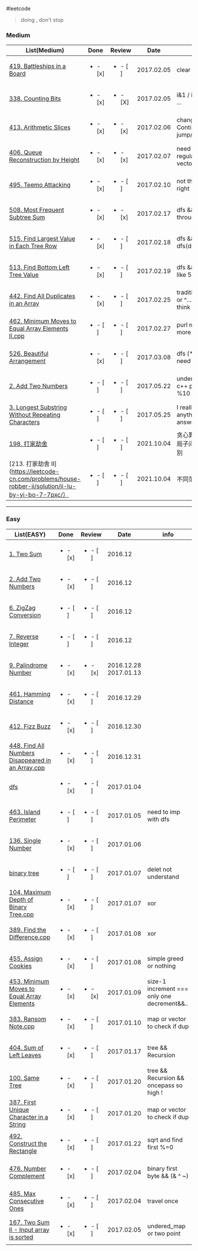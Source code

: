 #leetcode


>doing , don't stop





### Medium

|List(Medium)|Done |Review|Date|info
|----|-----|------|----|----|
|[419. Battleships in a Board](https://leetcode.com/problems/battleships-in-a-board/?tab=Description)   |<ul><li>- [x] </li></ul> | <ul><li>- [ ] </li></ul> | 2017.02.05 | clear what mean  |
|[338. Counting Bits](https://leetcode.com/problems/counting-bits/?tab=Description)   |<ul><li>- [x] </li></ul> | <ul><li>- [X] </li></ul> | 2017.02.05 | i&1 / i&(i-1) / how many 1 ...  |
|[413. Arithmetic Slices](https://leetcode.com/problems/arithmetic-slices/?tab=Description)   |<ul><li>- [x] </li></ul> | <ul><li>- [x] </li></ul> | 2017.02.06 | change thought not Continuity than jump/reserve  |
|[406. Queue Reconstruction by Height](https://leetcode.com/problems/queue-reconstruction-by-height/)   |<ul><li>- [x] </li></ul> | <ul><li>- [x] </li></ul> | 2017.02.07 | need think others && find regular && sort+imb && vector+insert && beat97%   |
|[495. Teemo Attacking](https://leetcode.com/problems/teemo-attacking/)   |<ul><li>- [x] </li></ul> | <ul><li>- [ ] </li></ul> | 2017.02.10 | not through out ! && way is right |
|[508. Most Frequent Subtree Sum](https://leetcode.com/problems/most-frequent-subtree-sum/)   |<ul><li>- [x] </li></ul> | <ul><li>- [x] </li></ul> | 2017.02.17 | dfs && recus && not clear through |
|[515. Find Largest Value in Each Tree Row](https://leetcode.com/problems/find-largest-value-in-each-tree-row/?tab=Description)   |<ul><li>- [x] </li></ul> | <ul><li>- [ ] </li></ul> | 2017.02.18 | dfs && recus && vector && dfs(deep++)__dfs(deep+1) |
|[513. Find Bottom Left Tree Value](https://discuss.leetcode.com/topic/79901/513-c-easy-understand-dfs-vector)   |<ul><li>- [x] </li></ul> | <ul><li>- [ ] </li></ul> | 2017.02.19 | dfs && recus && vector && like 515 504 |
|[442. Find All Duplicates in an Array](https://leetcode.com/problems/find-all-duplicates-in-an-array/?tab=Description)   |<ul><li>- [x] </li></ul> | <ul><li>- [ ] </li></ul> | 2017.02.25 | tradition: unordered_map or ^... tip : 1 ≤ a[i] ≤ n && think difference ! |
|[462. Minimum Moves to Equal Array Elements II.cpp](https://leetcode.com/problems/minimum-moves-to-equal-array-elements-ii/?tab=Description)   |<ul><li>- [ ] </li></ul> | <ul><li>- [ ] </li></ul> | 2017.02.27 | purl math ,need to thing more ... |
|[526. Beautiful Arrangement](https://leetcode.com/problems/beautiful-arrangement/?tab=Description)   |<ul><li>- [x] </li></ul> | <ul><li>- [ ] </li></ul> | 2017.03.08 | dfs (**another look) && need to clear more |
|[2. Add Two Numbers](https://leetcode.com/problems/add-two-numbers/#/description)   |<ul><li>- [ ] </li></ul> | <ul><li>- [ ] </li></ul> | 2017.05.22 | understand problem && c++ point list(new) && /10 %10 if?: |
|[3. Longest Substring Without Repeating Characters](https://leetcode.com/problems/longest-substring-without-repeating-characters/#/description)   |<ul><li>- [ ] </li></ul> | <ul><li>- [ ] </li></ul> | 2017.05.25 | I really fuck don't know anything , onle to copy one answer to comfort me *.* |
|[198. 打家劫舍](https://leetcode-cn.com/problems/house-robber/solution/da-jia-jie-she-by-leetcode-solution/)   |<ul><li>- [ ] </li></ul> | <ul><li>- [ ] </li></ul> | 2021.10.04 | 贪心算法和动态规划(考虑全局子问题，通常是俩个)的区别 |
|[213. 打家劫舍 II](https://leetcode-cn.com/problems/house-robber-ii/solution/ji-lu-by-yi-bo-7-7pxc/）   |<ul><li>- [ ] </li></ul> | <ul><li>- [ ] </li></ul> | 2021.10.04 |不同范围的动态规划 |


---

### Easy

|List(EASY)|Done |Review|Date|info
|----|-----|------|----|----|
|[1. Two Sum](https://leetcode.com/problems/two-sum/)                       |<ul><li>- [x] </li></ul> | <ul><li>- [ ] </li></ul> | 2016.12
|[2. Add Two Numbers](https://leetcode.com/problems/add-two-numbers/)       |<ul><li>- [x] </li></ul> | <ul><li>- [ ] </li></ul> | 2016.12
|[6. ZigZag Conversion](https://leetcode.com/problems/zigzag-conversion/)   |<ul><li>- [ ] </li></ul> | <ul><li>- [ ] </li></ul> | 2016.12
|[7. Reverse Integer](https://leetcode.com/problems/reverse-integer/)       |<ul><li>- [ ] </li></ul> | <ul><li>- [ ] </li></ul> | 2016.12
|[9. Palindrome Number](https://leetcode.com/problems/palindrome-number/)   |<ul><li>- [x] </li></ul> | <ul><li>- [x] </li></ul> | 2016.12.28 2017.01.13
|[461. Hamming Distance](https://leetcode.com/problems/hamming-distance/)   |<ul><li>- [x] </li></ul> | <ul><li>- [ ] </li></ul> | 2016.12.29
|[412. Fizz Buzz](https://leetcode.com/problems/fizz-buzz/)   |<ul><li>- [x] </li></ul> | <ul><li>- [ ] </li></ul> | 2016.12.30
|[448. Find All Numbers Disappeared in an Array.cpp](https://leetcode.com/problems/find-all-numbers-disappeared-in-an-array/)   |<ul><li>- [x] </li></ul> | <ul><li>- [ ] </li></ul> | 2016.12.31
|[dfs](https://github.com/NominationP/Leetcode_recrod/blob/master/data_struct%26%26algorithm/dfs.cpp)   |<ul><li>- [x] </li></ul> | <ul><li>- [ ] </li></ul> | 2017.01.04
|[463. Island Perimeter](https://leetcode.com/problems/island-perimeter/)   |<ul><li>- [ ] </li></ul> | <ul><li>- [ ] </li></ul> | 2017.01.05|need to imp with dfs
|[136. Single Number](https://leetcode.com/problems/single-number/)   |<ul><li>- [x] </li></ul> | <ul><li>- [ ] </li></ul> | 2017.01.06
|[binary tree](https://github.com/NominationP/Leetcode_recrod/blob/master/data_struct%26%26algorithm/binary_tree.cpp)   |<ul><li>- [ ] </li></ul> | <ul><li>- [ ] </li></ul> | 2017.01.07|delet not understand
|[104. Maximum Depth of Binary Tree.cpp](https://leetcode.com/problems/maximum-depth-of-binary-tree/)   |<ul><li>- [x] </li></ul> | <ul><li>- [ ] </li></ul> | 2017.01.07 | xor
|[389. Find the Difference.cpp](https://leetcode.com/problems/find-the-difference/)   |<ul><li>- [x] </li></ul> | <ul><li>- [ ] </li></ul> | 2017.01.08 | xor
|[455. Assign Cookies](https://leetcode.com/problems/assign-cookies/)   |<ul><li>- [x] </li></ul> | <ul><li>- [ ] </li></ul> | 2017.01.08 | simple greed or nothing
|[453. Minimum Moves to Equal Array Elements](https://leetcode.com/problems/minimum-moves-to-equal-array-elements/)   |<ul><li>- [x] </li></ul> | <ul><li>- [x] </li></ul> | 2017.01.09 | size-1 increment === only one decrement&&..
|[383. Ransom Note.cpp](https://leetcode.com/problems/ransom-note/)   |<ul><li>- [x] </li></ul> | <ul><li>- [ ] </li></ul> | 2017.01.10 | map or vector to check if dup
|[404. Sum of Left Leaves](https://leetcode.com/problems/sum-of-left-leaves/)   |<ul><li>- [x] </li></ul> | <ul><li>- [ ] </li></ul> | 2017.01.17 | tree && Recursion
|[100. Same Tree](https://leetcode.com/problems/same-tree/)   |<ul><li>- [x] </li></ul> | <ul><li>- [ ] </li></ul> | 2017.01.20 | tree && Recursion && oncepass so high !
|[387. First Unique Character in a String](https://leetcode.com/problems/first-unique-character-in-a-string/)   |<ul><li>- [x] </li></ul> | <ul><li>- [ ] </li></ul> | 2017.01.20 | map or vector to check if dup
|[492. Construct the Rectangle](https://leetcode.com/problems/construct-the-rectangle/)   |<ul><li>- [x] </li></ul> | <ul><li>- [ ] </li></ul> | 2017.01.22 | sqrt and find first %=0
|[476. Number Complement](https://leetcode.com/problems/number-complement/?tab=Description)   |<ul><li>- [x] </li></ul> | <ul><li>- [ ] </li></ul> | 2017.02.04 | binary first byte && (& ^ ~) |
|[485. Max Consecutive Ones](https://leetcode.com/problems/max-consecutive-ones/)   |<ul><li>- [x] </li></ul> | <ul><li>- [ ] </li></ul> | 2017.02.04 | travel once  |
|[167. Two Sum II - Input array is sorted](https://leetcode.com/problems/two-sum-ii-input-array-is-sorted/?tab=Description)   |<ul><li>- [x] </li></ul> | <ul><li>- [ ] </li></ul> | 2017.02.05 | undered_map or two point  |


